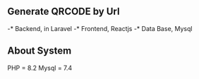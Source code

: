 ## Generate QRCODE by Url
-* Backend, in Laravel
-* Frontend, Reactjs
-* Data Base, Mysql

## About System
PHP = 8.2
Mysql = 7.4